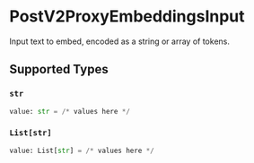 # PostV2ProxyEmbeddingsInput

Input text to embed, encoded as a string or array of tokens.


## Supported Types

### `str`

```python
value: str = /* values here */
```

### `List[str]`

```python
value: List[str] = /* values here */
```

